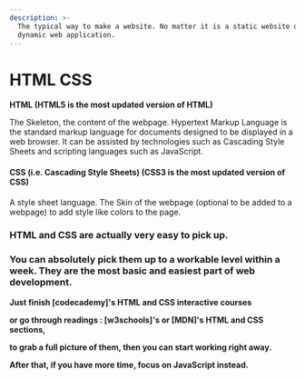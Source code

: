 ```yaml
---
description: >-
  The typical way to make a website. No matter it is a static website or a
  dynamic web application.
---
```


# HTML CSS

**HTML \(HTML5  is the most updated version of HTML\)**

The Skeleton, the content of the webpage. Hypertext Markup Language is the standard markup language for documents designed to be displayed in a web browser. It can be assisted by technologies such as Cascading Style Sheets and scripting languages such as JavaScript.

#### **CSS \(i.e.** Cascading Style Sheets\)  **\(CSS3 is the most updated version of CSS\)**

A style sheet language. The Skin of the webpage \(optional to be added to a webpage\) to add style like colors to the page. 



### HTML and CSS are actually very easy to pick up. 

### You can absolutely pick them up to a workable level within a week. They are the most basic and easiest part of web development.

**Just finish \[codecademy\]'s HTML and CSS interactive courses** 

**or go through readings : \[w3schools\]'s or \[MDN\]'s HTML and CSS sections,** 

**to grab a full picture of them, then you can start working right away.** 

**After that, if you have more time, focus on JavaScript instead.**





